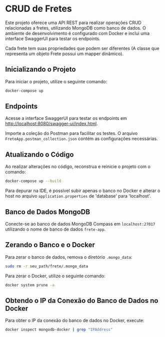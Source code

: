 # CRUD de Fretes

Este projeto oferece uma API REST para realizar operações CRUD relacionadas a fretes, utilizando MongoDB como banco de dados. O ambiente de desenvolvimento é configurado com Docker e inclui uma interface SwaggerUI para testar os endpoints.

Cada frete tem suas propriedades que podem ser diferentes (A classe que representa um objeto Frete possui um mapper dinâmico).

## Inicializando o Projeto

Para iniciar o projeto, utilize o seguinte comando:

```bash
docker-compose up
```

## Endpoints
Acesse a interface SwaggerUI para testar os endpoints em [http://localhost:8080/swagger-ui/index.html](http://localhost:8080/swagger-ui/index.html).

Importe a coleção do Postman para facilitar os testes. O arquivo `FreteApp.postman_collection.json` contém as configurações necessárias.

## Atualizando o Código

Ao realizar alterações no código, reconstrua e reinicie o projeto com o comando:

```bash
docker-compose up --build
```

Para depurar na IDE, é possível subir apenas o banco no Docker e alterar o host no arquivo `application.properties` de 'database' para 'localhost'.

## Banco de Dados MongoDB

Conecte-se ao banco de dados MongoDB Compass em `localhost:27017` utilizando o nome de banco de dados `frete-app`.

## Zerando o Banco e o Docker

Para zerar o banco de dados, remova o diretório `.mongo_data`:

```bash
sudo rm -r seu_path/frete/.mongo_data
```

Para zerar o Docker, utilize o seguinte comando:

```bash
docker system prune -a
```

## Obtendo o IP da Conexão do Banco de Dados no Docker

Para obter o IP da conexão do banco de dados no Docker, execute:

```bash
docker inspect mongodb-docker | grep "IPAddress"
```




